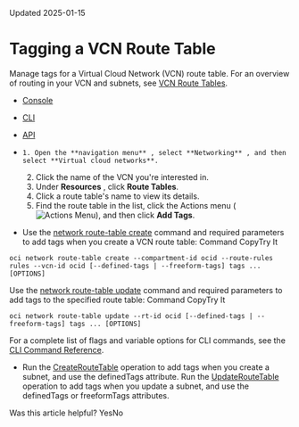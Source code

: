 Updated 2025-01-15
# Tagging a VCN Route Table
Manage tags for a Virtual Cloud Network (VCN) route table. 
For an overview of routing in your VCN and subnets, see [VCN Route Tables](https://docs.oracle.com/en-us/iaas/Content/Network/Tasks/managingroutetables.htm#Route2).
  * [Console](https://docs.oracle.com/en-us/iaas/Content/Network/Tasks/tagging-routetable.htm)
  * [CLI](https://docs.oracle.com/en-us/iaas/Content/Network/Tasks/tagging-routetable.htm)
  * [API](https://docs.oracle.com/en-us/iaas/Content/Network/Tasks/tagging-routetable.htm)


  *     1. Open the **navigation menu** , select **Networking** , and then select **Virtual cloud networks**.
    2. Click the name of the VCN you're interested in.
    3. Under **Resources** , click **Route Tables**. 
    4. Click a route table's name to view its details. 
    5. Find the route table in the list, click the Actions menu (![Actions Menu](https://docs.oracle.com/en-us/iaas/Content/libraries/global-images/actions-menu.png)), and then click **Add Tags**.
  * Use the [network route-table create](https://docs.oracle.com/iaas/tools/oci-cli/latest/oci_cli_docs/cmdref/network/route-table/create.html) command and required parameters to add tags when you create a VCN route table:
Command
CopyTry It
```
oci network route-table create --compartment-id ocid --route-rules rules --vcn-id ocid [--defined-tags | --freeform-tags] tags ... [OPTIONS]
```

Use the [network route-table update](https://docs.oracle.com/iaas/tools/oci-cli/latest/oci_cli_docs/cmdref/network/route-table/update.html) command and required parameters to add tags to the specified route table:
Command
CopyTry It
```
oci network route-table update --rt-id ocid [--defined-tags | --freeform-tags] tags ... [OPTIONS]
```

For a complete list of flags and variable options for CLI commands, see the [CLI Command Reference](https://docs.oracle.com/iaas/tools/oci-cli/latest).
  * Run the [CreateRouteTable](https://docs.oracle.com/iaas/api/#/en/iaas/latest/RouteTable/CreateRouteTable) operation to add tags when you create a subnet, and use the definedTags attribute.
Run the [UpdateRouteTable](https://docs.oracle.com/iaas/api/#/en/iaas/latest/RouteTable/UpdateRouteTable) operation to add tags when you update a subnet, and use the definedTags or freeformTags attributes.


Was this article helpful?
YesNo

